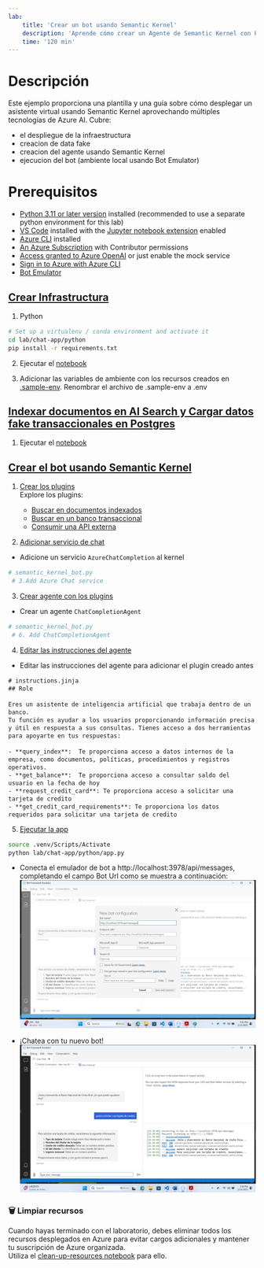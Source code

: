 ```yaml
---
lab:
    title: 'Crear un bot usando Semantic Kernel'
    description: 'Aprende cómo crear un Agente de Semantic Kernel con Plugins Nativos'
    time: '120 min'
---
```


# Descripción
Este ejemplo proporciona una plantilla y una guía sobre cómo desplegar un asistente virtual usando Semantic Kernel aprovechando múltiples tecnologías de Azure AI. Cubre:
- el despliegue de la infraestructura 
- creacion de data fake
- creacion del agente usando Semantic Kernel
- ejecucion del bot (ambiente local usando Bot Emulator)

# Prerequisitos
- [Python 3.11 or later version](https://www.python.org/) installed (recommended to use a separate python environment for this lab)
- [VS Code](https://code.visualstudio.com/) installed with the [Jupyter notebook extension](https://marketplace.visualstudio.com/items?itemName=ms-toolsai.jupyter) enabled
- [Azure CLI](https://learn.microsoft.com/cli/azure/install-azure-cli) installed
- [An Azure Subscription](https://azure.microsoft.com/free/) with Contributor permissions
- [Access granted to Azure OpenAI](https://aka.ms/oai/access) or just enable the mock service
- [Sign in to Azure with Azure CLI](https://learn.microsoft.com/cli/azure/authenticate-azure-cli-interactively)
- [Bot Emulator](https://learn.microsoft.com/en-us/azure/bot-service/bot-service-debug-emulator?view=azure-bot-service-4.0&tabs=csharp)

## [Crear Infrastructura](../lab/chat-app/infra/set_up.ipynb)

1. Python
```bash
# Set up a virtualenv / conda environment and activate it
cd lab/chat-app/python
pip install -r requirements.txt 
```

2. Ejecutar el [notebook](../lab/chat-app/infra/set_up.ipynb)

3. Adicionar las variables de ambiente con los recursos creados en [.sample-env](./lab/chat-app/python/.sample-env). Renombrar el archivo de .sample-env a .env


## [Indexar documentos en AI Search y Cargar datos fake transaccionales en Postgres](../lab/chat-app/data/load.ipynb)

1. Ejecutar el [notebook](../lab/chat-app/data/load.ipynb)


## [Crear el bot usando Semantic Kernel](../lab/chat-app/data/load.ipynb)

1. [Crear los plugins](../lab/chat-app/python/plugins/)<br>
Explore los plugins:
    - [Buscar en documentos indexados](../lab/chat-app/python/plugins/Search)
    - [Buscar en un banco transaccional](../lab/chat-app/python/plugins/DebitAccount)
    - [Consumir una API externa](../lab/chat-app/python/plugins/CreditCard)

2. [Adicionar servicio de chat](../lab/chat-app/python/bot/semantic_kernel_bot.py) 
- Adicione un servicio `AzureChatCompletion` al kernel
```python 
# semantic_kernel_bot.py
 # 3.Add Azure Chat service 
```

3. [Crear agente con los plugins](../lab/chat-app/python/bot/semantic_kernel_bot.py)
- Crear un agente  `ChatCompletionAgent`
```python 
# semantic_kernel_bot.py
 # 6. Add ChatCompletionAgent
```

4. [Editar las instrucciones del agente](../lab/chat-app/python/bot/instructions.jinja)
- Editar las instrucciones del agente para adicionar el plugin creado antes
```text
# instructions.jinja
## Role  
   
Eres un asistente de inteligencia artificial que trabaja dentro de un banco. 
Tu función es ayudar a los usuarios proporcionando información precisa y útil en respuesta a sus consultas. Tienes acceso a dos herramientas para apoyarte en tus respuestas:  
   
- **query_index**:  Te proporciona acceso a datos internos de la empresa, como documentos, políticas, procedimientos y registros operativos.  
- **get_balance**:  Te proporciona acceso a consultar saldo del usuario en la fecha de hoy
- **request_credit_card**: Te proporciona acceso a solicitar una tarjeta de credito
- **get_credit_card_requirements**: Te proporciona los datos requeridos para solicitar una tarjeta de credito

```

5. [Ejecutar la app](../lab/chat-app/python/app.py)
```bash
source .venv/Scripts/Activate
python lab/chat-app/python/app.py
```

- Conecta el emulador de bot a http://localhost:3978/api/messages, completando el campo Bot Url como se muestra a continuación:
![Connect](media/bot-emulator-1.png)

- ¡Chatea con tu nuevo bot!
![Chat](media/semantic-kernel-bot-1.png)


<a id='clean'></a>
### 🗑️ Limpiar recursos

Cuando hayas terminado con el laboratorio, debes eliminar todos los recursos desplegados en Azure para evitar cargos adicionales y mantener tu suscripción de Azure organizada.  
Utiliza el [clean-up-resources notebook](../lab/chat-app/infra/clean-up-resources.ipynb) para ello.

